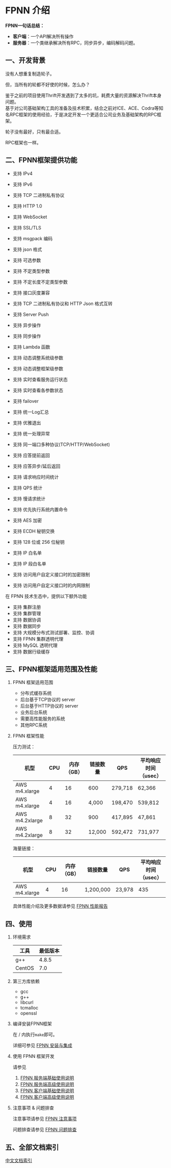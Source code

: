 # FPNN 介绍

**FPNN一句话总结：**

+ **客户端**：一个API解决所有操作
+ **服务器**：一个类继承解决所有RPC，同步异步，编码解码问题。

## 一、开发背景

没有人想重复制造轮子。

但，当所有的轮都不好使的时候，怎么办？

鉴于之前的项目使用Thrift开发遇到了太多的坑，耗费大量的资源解决Thrift本身问题。  
基于对公司基础架构工具的准备及技术积累，结合之前对ICE、ACE、Codra等知名RPC框架的使用经验，于是决定开发一个更适合公司业务及基础架构的RPC框架。

轮子没有最好，只有最合适。

RPC框架也一样。

## 二、FPNN框架提供功能

* 支持 IPv4
* 支持 IPv6
* 支持 TCP 二进制私有协议
* 支持 HTTP 1.0
* 支持 WebSocket
* 支持 SSL/TLS
* 支持 msgpack 编码
* 支持 json 格式
* 支持 可选参数
* 支持 不定类型参数
* 支持 不定长度不定类型参数
* 支持 接口灰度兼容
* 支持 TCP 二进制私有协议和 HTTP Json 格式互转

* 支持 Server Push
* 支持 异步操作
* 支持 同步操作
* 支持 Lambda 函数
* 支持 动态调整系统级参数
* 支持 动态调整框架级参数
* 支持 实时查看服务运行状态
* 支持 实时查看各参数状态
* 支持 failover
* 支持 统一Log汇总
* 支持 优雅退出
* 支持 统一处理异常
* 支持 同一端口多种协议(TCP/HTTP/WebSocket)
* 支持 应答提前返回
* 支持 应答异步/延后返回
* 支持 请求响应时间统计
* 支持 QPS 统计
* 支持 慢请求统计
* 支持 优先执行系统内置命令

* 支持 AES 加密
* 支持 ECDH 秘钥交换
* 支持 128 位或 256 位秘钥
* 支持 IP 白名单
* 支持 IP 段白名单
* 支持 访问用户自定义接口时的加密限制
* 支持 访问用户自定义接口时的内网限制

在 FPNN 技术生态中，提供以下额外功能

* 支持 集群注册
* 支持 集群管理
* 支持 数据协调
* 支持 数据同步
* 支持 大规模分布式测试部署、监控、协调
* 支持 FPNN 集群透明代理
* 支持 MySQL 透明代理
* 支持 数据行级缓存

## 三、FPNN框架适用范围及性能

1. FPNN 框架适用范围

	* 分布式缓存系统
	* 后台基于TCP协议的 server
	* 后台基于HTTP协议的 server
	* 业务后台系统
	* 需要高性能服务的系统
	* 其他RPC系统

1. FPNN 框架性能
	
	压力测试：

	| 机型 | CPU | 内存（GB） | 链接数量 | QPS | 平均响应时间（usec） |
	|-----|-----|-----------|---------|-----|------------------|
	| AWS m4.xlarge | 4 | 16 | 600 | 279,718 | 62,366 |
	| AWS m4.xlarge | 4 | 16 | 4,000 | 198,470 | 539,812 |
	| AWS m4.2xlarge | 8 | 32 | 900 | 417,895 | 47,861 |
	| AWS m4.2xlarge | 8 | 32 | 12,000 | 592,472 | 731,977 |

	海量链接：
	
	| 机型 | CPU | 内存（GB） | 链接数量 | QPS | 平均响应时间（usec） |
	|-----|-----|-----------|---------|-----|------------------|
	| AWS m4.xlarge | 4 | 16 | 1,200,000 | 23,978 | 435 |
	

	具体性能介绍及更多数据请参见 [FPNN 性能报告](doc/zh-cn/fpnn-performance.md)


## 四、使用

1. 环境需求

	| 工具 | 最低版本 |
	|------|--------|
	| g++ | 4.8.5 |
	| CentOS | 7.0 |

1. 第三方库依赖

	+ gcc
	+ g++
	+ libcurl
	+ tcmalloc
	+ openssl

1. 编译安装FPNN框架

	在 <fpnn-folder>/ 内执行`make`即可。

	详细可参见 [FPNN 安装与集成](doc/zh-cn/fpnn-install.md)

1. 使用 FPNN 框架开发

	请参见

	1. [FPNN 服务端基础使用说明](doc/zh-cn/fpnn-server-basic-tutorial.md)
	1. [FPNN 服务端高级使用说明](doc/zh-cn/fpnn-server-advanced-tutorial.md)
	1. [FPNN 客户端基础使用说明](doc/zh-cn/fpnn-client-basic-tutorial.md)
	1. [FPNN 客户端高级使用说明](doc/zh-cn/fpnn-client-advanced-tutorial.md)

1. 注意事项 & 问题排查

	注意事项请参见 [FPNN 注意事项](doc/zh-cn/fpnn-notices.md)

	问题排查请参见 [FPNN 问题排查](doc/zh-cn/fpnn-troubleshooting.md)

## 五、全部文档索引

[中文文档索引](doc/zh-cn/README.md)
 
